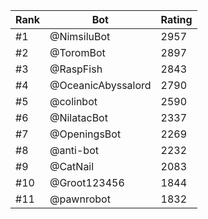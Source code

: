 Rank|Bot|Rating
---|---|---
#1|@NimsiluBot|2957
#2|@ToromBot|2897
#3|@RaspFish|2843
#4|@OceanicAbyssalord|2790
#5|@colinbot|2590
#6|@NilatacBot|2337
#7|@OpeningsBot|2269
#8|@anti-bot|2232
#9|@CatNail|2083
#10|@Groot123456|1844
#11|@pawnrobot|1832
